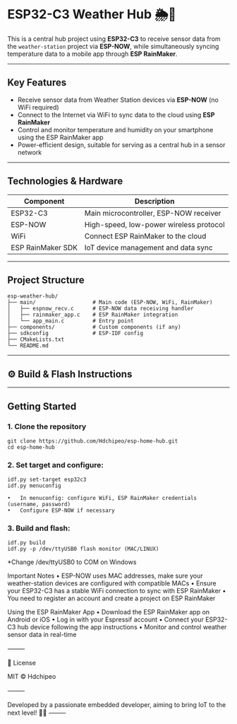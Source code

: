 # ESP32-C3 Weather Hub 🌦️📡

This is a central hub project using **ESP32-C3** to receive sensor data from the `weather-station` project via **ESP-NOW**, while simultaneously syncing temperature data to a mobile app through **ESP RainMaker**.

---

## Key Features

- Receive sensor data from Weather Station devices via **ESP-NOW** (no WiFi required)
- Connect to the Internet via WiFi to sync data to the cloud using **ESP RainMaker**
- Control and monitor temperature and humidity on your smartphone using the ESP RainMaker app
- Power-efficient design, suitable for serving as a central hub in a sensor network

---

## Technologies & Hardware

| Component         | Description                           |
|-------------------|-------------------------------------|
| ESP32-C3          | Main microcontroller, ESP-NOW receiver |
| ESP-NOW           | High-speed, low-power wireless protocol |
| WiFi              | Connect ESP RainMaker to the cloud  |
| ESP RainMaker SDK | IoT device management and data sync |

---

## Project Structure
```
esp-weather-hub/
├── main/                  # Main code (ESP-NOW, WiFi, RainMaker)
│   ├── espnow_recv.c      # ESP-NOW data receiving handler
│   ├── rainmaker_app.c    # ESP RainMaker integration
│   └── app_main.c         # Entry point
├── components/            # Custom components (if any)
├── sdkconfig              # ESP-IDF config
├── CMakeLists.txt
└── README.md
```

---

## ⚙️ Build & Flash Instructions

---

## Getting Started

### 1. Clone the repository

```terminal
git clone https://github.com/Hdchipeo/esp-home-hub.git
cd esp-home-hub
```

### 2. Set target and configure:

```
idf.py set-target esp32c3
idf.py menuconfig
```

	•	In menuconfig: configure WiFi, ESP RainMaker credentials (username, password)
	•	Configure ESP-NOW if necessary

### 3. Build and flash:

```
idf.py build
idf.py -p /dev/ttyUSB0 flash monitor (MAC/LINUX)
```


*Change /dev/ttyUSB0 to COM on Windows

Important Notes
	•	ESP-NOW uses MAC addresses, make sure your weather-station devices are configured with compatible MACs
	•	Ensure your ESP32-C3 has a stable WiFi connection to sync with ESP RainMaker
	•	You need to register an account and create a project on ESP RainMaker

Using the ESP RainMaker App
	•	Download the ESP RainMaker app on Android or iOS
	•	Log in with your Espressif account
	•	Connect your ESP32-C3 hub device following the app instructions
	•	Monitor and control weather sensor data in real-time

⸻

📄 License

MIT © Hdchipeo

⸻

Developed by a passionate embedded developer, aiming to bring IoT to the next level! 🚀🤖
⸻
